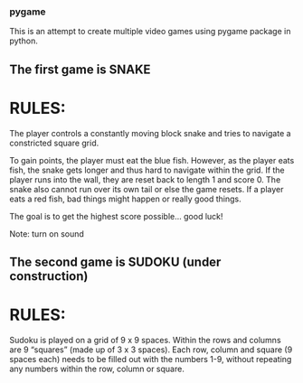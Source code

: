 ### pygame

This is an attempt to create multiple video games using pygame package in python.

## The first game is SNAKE

# RULES:
The player controls a constantly moving block snake and tries to navigate a constricted square grid. 

To gain points, the player must eat the blue fish. However, as the player eats fish, the snake gets longer and thus hard to navigate within the grid. If the player runs into the wall, they are reset back to length 1 and score 0. The snake also cannot run over its own tail or else the game resets. If a player eats a red fish, bad things might happen or really good things.

The goal is to get the highest score possible... good luck!

Note: turn on sound


## The second game is SUDOKU (under construction)

# RULES:
Sudoku is played on a grid of 9 x 9 spaces. Within the rows and columns are 9 “squares” (made up of 3 x 3 spaces). Each row, column and square (9 spaces each) needs to be filled out with the numbers 1-9, without repeating any numbers within the row, column or square.
